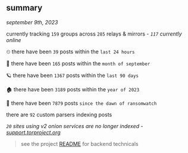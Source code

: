
## summary
_september 9th, 2023_

currently tracking `159` groups across `285` relays & mirrors - _`117` currently online_

⏲ there have been `39` posts within the `last 24 hours`

🦈 there have been `165` posts within the `month of september`

🪐 there have been `1367` posts within the `last 90 days`

🏚 there have been `3189` posts within the `year of 2023`

🦕 there have been `7879` posts `since the dawn of ransomwatch`

there are `92` custom parsers indexing posts

_`20` sites using v2 onion services are no longer indexed - [support.torproject.org](https://support.torproject.org/onionservices/v2-deprecation/)_

> see the project [README](https://github.com/joshhighet/ransomwatch#ransomwatch--) for backend technicals
